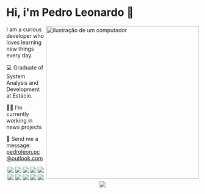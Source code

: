 # Hi, i'm Pedro Leonardo 👋
<img src="https://raw.githubusercontent.com/MicaelliMedeiros/micaellimedeiros/master/image/computer-illustration.png" alt="ilustração de um computador" min-width="400px" max-width="400px" width="400px" align="right">

<p align="left"> 
  I am a curious developer who loves learning new things every day.
</p>



<p align="left">
  💻 Graduate of System Analysis and Development at Estácio.
</p>
<p align="left">
  👨‍💻  I’m currently working in news projects</p>
<p align="left">
  💬 Send me a message: <a href="pedroleon.pc@outlook.com">pedroleon.pc@outlook.com</a>
</p>

<div style="text-align: center">
<img src="https://img.shields.io/badge/JavaScript-F7DF1E?style=for-the-badge&logo=javascript&logoColor=black" />
<img src="https://img.shields.io/badge/ruby-%23CC342D.svg?style=for-the-badge&logo=ruby&logoColor=white" />
<img src="https://img.shields.io/badge/rails-%23CC342D.svg?style=for-the-badge&logo=rails&logoColor=white" />
<img src="https://img.shields.io/badge/TypeScript-007ACC?style=for-the-badge&logo=typescript&logoColor=white" />
<img src="https://img.shields.io/badge/node.js-6DA55F?style=for-the-badge&logo=node.js&logoColor=white" />
<img src="https://img.shields.io/badge/React-20232A?style=for-the-badge&logo=react&logoColor=61DAFB" />
<img src="https://img.shields.io/badge/svelte-%23f1413d.svg?style=for-the-badge&logo=svelte&logoColor=white" />
<img src="https://img.shields.io/badge/tailwindcss-%2338B2AC.svg?style=for-the-badge&logo=tailwind-css&logoColor=white" />
<img src="https://img.shields.io/badge/mysql-%2300f.svg?style=for-the-badge&logo=mysql&logoColor=white" />
<img src="https://img.shields.io/badge/postgres-%23316192.svg?style=for-the-badge&logo=postgresql&logoColor=white" />
<img src="https://img.shields.io/badge/figma-%23F24E1E.svg?style=for-the-badge&logo=figma&logoColor=white" />
</div>



